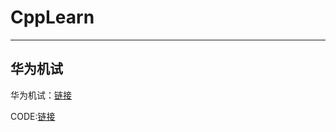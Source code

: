 # CppLearn

---

## 华为机试

华为机试：[链接](https://www.nowcoder.com/exam/oj?tab=%E5%90%8D%E4%BC%81%E7%AC%94%E8%AF%95%E7%9C%9F%E9%A2%98&topicId=37&page=1)

CODE:[链接](https://github.com/isLinXu/AlgorithmProblemSummary/tree/main/HuaWei)